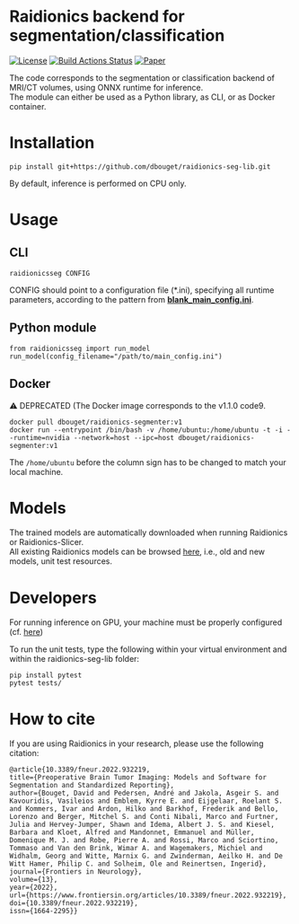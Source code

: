 # Raidionics backend for segmentation/classification

[![License](https://img.shields.io/badge/License-BSD%202--Clause-orange.svg)](https://opensource.org/licenses/BSD-2-Clause)
[![Build Actions Status](https://github.com/dbouget/raidionics-seg-lib/workflows/Build/badge.svg)](https://github.com/dbouget/raidionics-seg-lib/actions)
[![Paper](https://zenodo.org/badge/DOI/10.3389/fneur.2022.932219.svg)](https://www.frontiersin.org/articles/10.3389/fneur.2022.932219/full)

The code corresponds to the segmentation or classification backend of MRI/CT volumes, using ONNX runtime for inference.  
The module can either be used as a Python library, as CLI, or as Docker container.

# Installation

```
pip install git+https://github.com/dbouget/raidionics-seg-lib.git
```

By default, inference is performed on CPU only.

# Usage
## CLI
```
raidionicsseg CONFIG
```

CONFIG should point to a configuration file (*.ini), specifying all runtime parameters,
according to the pattern from [**blank_main_config.ini**](https://github.com/dbouget/raidionics-seg-lib/blob/master/blank_main_config.ini).

## Python module
```
from raidionicsseg import run_model
run_model(config_filename="/path/to/main_config.ini")
```

## Docker
:warning: DEPRECATED (The Docker image corresponds to the v1.1.0 code9.
```
docker pull dbouget/raidionics-segmenter:v1
docker run --entrypoint /bin/bash -v /home/ubuntu:/home/ubuntu -t -i --runtime=nvidia --network=host --ipc=host dbouget/raidionics-segmenter:v1
```

The `/home/ubuntu` before the column sign has to be changed to match your local machine.

# Models
The trained models are automatically downloaded when running Raidionics or Raidionics-Slicer.  
All existing Raidionics models can be browsed [here](https://drive.google.com/drive/folders/1TUTPzY73Kyt4WedqHpeM6i-gmfOfwqWW?usp=sharing), 
i.e., old and new models, unit test resources.

# Developers
For running inference on GPU, your machine must be properly configured (cf. [here](https://onnxruntime.ai/docs/execution-providers/CUDA-ExecutionProvider.html))  

To run the unit tests, type the following within your virtual environment and within the raidionics-seg-lib folder:
```
pip install pytest
pytest tests/
```

# How to cite
If you are using Raidionics in your research, please use the following citation:
```
@article{10.3389/fneur.2022.932219,
title={Preoperative Brain Tumor Imaging: Models and Software for Segmentation and Standardized Reporting},
author={Bouget, David and Pedersen, André and Jakola, Asgeir S. and Kavouridis, Vasileios and Emblem, Kyrre E. and Eijgelaar, Roelant S. and Kommers, Ivar and Ardon, Hilko and Barkhof, Frederik and Bello, Lorenzo and Berger, Mitchel S. and Conti Nibali, Marco and Furtner, Julia and Hervey-Jumper, Shawn and Idema, Albert J. S. and Kiesel, Barbara and Kloet, Alfred and Mandonnet, Emmanuel and Müller, Domenique M. J. and Robe, Pierre A. and Rossi, Marco and Sciortino, Tommaso and Van den Brink, Wimar A. and Wagemakers, Michiel and Widhalm, Georg and Witte, Marnix G. and Zwinderman, Aeilko H. and De Witt Hamer, Philip C. and Solheim, Ole and Reinertsen, Ingerid},
journal={Frontiers in Neurology},
volume={13},
year={2022},
url={https://www.frontiersin.org/articles/10.3389/fneur.2022.932219},
doi={10.3389/fneur.2022.932219},
issn={1664-2295}}
```
